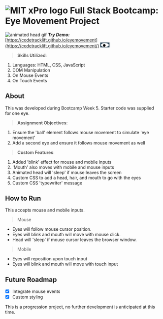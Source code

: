 # <img src='https://www.codebypete.com/pics/about/mitxPro_logoStacked.jpg' alt='MIT xPro logo' width='30'> Full Stack Bootcamp: Eye Movement Project

<img src='https://www.codebypete.com/pics/projects/animatedHead.gif' alt='animated head gif' width='50'> ***Try Demo:*** [https://codetracklift.github.io/eyemovement](https://codetracklift.github.io/eyemovement/) <img src='./oneeye.png' width='30'>

>**Skills Utilized**:
<ol>
    <li>Languages: HTML, CSS, JavaScript</li>
    <li>DOM Manipulation</li>
    <li>On Mouse Events</li>
    <li>On Touch Events</li>
</ol>

## About
This was developed during Bootcamp Week 5. Starter code was supplied for one eye. 

>**Assignment Objectives**:
<ol>
    <li>Ensure the 'ball' element follows mouse movement to simulate 'eye movement'</li>
    <li>Add a second eye and ensure it follows mouse movement as well</li>
</ol>

>**Custom Features**:
<ol>
    <li>Added 'blink' effect for mouse and mobile inputs</li>
    <li>'Mouth' also moves with mobile and mouse inputs</li>
    <li>Animated head will 'sleep' if mouse leaves the screen</li>
    <li>Custom CSS to add a head, hair, and mouth to go with the eyes</li>
    <li>Custom CSS 'typewriter' message</li>
</ol>

## How to Run
This accepts mouse and mobile inputs.
>Mouse

- Eyes will follow mouse cursor position.  
- Eyes will blink and mouth will move with mouse click.
- Head will 'sleep' if mouse cursor leaves the browser window.

>Mobile

- Eyes will reposition upon touch input
- Eyes will blink and mouth will move with touch input

## Future Roadmap
- [x] Integrate mouse events
- [x] Custom styling

This is a progression project, no further development is anticipated at this time.